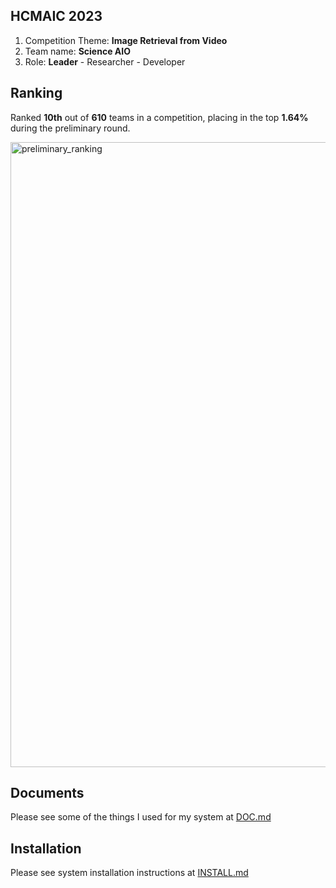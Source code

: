## HCMAIC 2023
1. Competition Theme: **Image Retrieval from Video**
2. Team name: **Science AIO**
3. Role: **Leader** - Researcher - Developer

## Ranking
Ranked **10th** out of **610** teams in a competition, placing in the top **1.64%** during the preliminary round.

<img width="1000" alt="preliminary_ranking" src="https://github.com/duongngockhanh/hcmai-2023/assets/87640587/e395896b-400a-4aac-b351-710ed067b057">

## Documents
Please see some of the things I used for my system at [DOC.md](https://github.com/duongngockhanh/hcmai-2023/blob/main/DOC.md)

## Installation
Please see system installation instructions at [INSTALL.md](https://github.com/duongngockhanh/hcmai-2023/blob/main/INSTALL.md)
